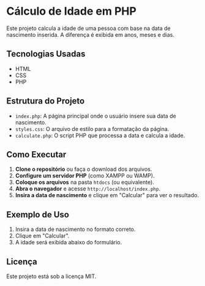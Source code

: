 # Cálculo de Idade em PHP

Este projeto calcula a idade de uma pessoa com base na data de nascimento inserida. A diferença é exibida em anos, meses e dias.

## Tecnologias Usadas

- HTML
- CSS
- PHP

## Estrutura do Projeto

- `index.php`: A página principal onde o usuário insere sua data de nascimento.
- `styles.css`: O arquivo de estilo para a formatação da página.
- `calculate.php`: O script PHP que processa a data e calcula a idade.

## Como Executar

1. **Clone o repositório** ou faça o download dos arquivos.
2. **Configure um servidor PHP** (como XAMPP ou WAMP).
3. **Coloque os arquivos** na pasta `htdocs` (ou equivalente).
4. **Abra o navegador** e acesse `http://localhost/index.php`.
5. **Insira a data de nascimento** e clique em "Calcular" para ver o resultado.

## Exemplo de Uso

1. Insira a data de nascimento no formato correto.
2. Clique em "Calcular".
3. A idade será exibida abaixo do formulário.

## Licença

Este projeto está sob a licença MIT.
